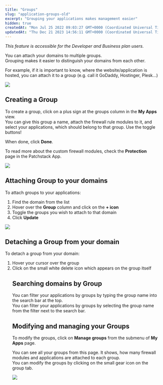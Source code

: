 ```yaml
---
title: "Groups"
slug: "application-groups-old"
excerpt: "Grouping your applications makes management easier"
hidden: true
createdAt: "Mon Jul 25 2022 09:03:27 GMT+0000 (Coordinated Universal Time)"
updatedAt: "Thu Dec 21 2023 14:56:11 GMT+0000 (Coordinated Universal Time)"
---
```

_This feature is accessible for the Developer and Business plan users._

You can attach your domains to multiple groups.  
Grouping makes it easier to distinguish your domains from each other.

For example, if it is important to know, where the website/application is hosted, you can attach it to a group (e.g. call it GoDaddy, Hostinger, Plesk...)

![](https://files.readme.io/1ac7711-small-Patchstack_-_groups_overview.png)

## Creating a Group

To create a group, click on a plus sign at the groups column in the **My Apps** view.  
You can give this group a name, attach the firewall rule modules to it, and select your applications, which should belong to that group. Use the toggle buttons!

When done, click **Done**.

To read more about the custom firewall modules, check the **Protection** page in the Patchstack App.

![](https://files.readme.io/256e79d-small-Create_group.png)

## Attaching Group to your domains

To attach groups to your applications:

<ol><li>
Find the domain from the list</lI>
<li>Hover over the <b>Group</b> column and click on the <b>+ icon</b></li>
<li>Toggle the groups you wish to attach to that domain</li>
<li>Click <b>Update</b></li></ol>

![](https://files.readme.io/d64ca91-small-Screenshot_2023-05-04_at_16.12.33.png)

## Detaching a Group from your domain

To detach a group from your domain:

<ol><li>
Hover your cursor over the group</li>
<li>Click on the small white delete icon which appears on the group itself</li>
</ul>

## Searching domains by Group

You can filter your applications by groups by typing the group name into the search bar at the top.  
You can filter your applications by groups by selecting the group name from the filter next to the search bar.

## Modifying and managing your Groups

To modify the groups, click on **Manage groups** from the submenu of **My Apps** page.

You can see all your groups from this page. It shows, how many firewall modules and applications are attached to each group.  
You can modify the groups by clicking on the small gear icon on the group tab.

![](https://files.readme.io/0c6d74e-small-Patchstack_-_Manage_groups.png)
